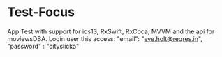 # Test-Focus
App Test with support for ios13, RxSwift, RxCoca, MVVM and the api for moviewsDBA.
Login user this access:
"email": "eve.holt@reqres.in", 
"password" : "cityslicka"
